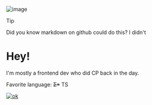 ![image](https://github.com/user-attachments/assets/37e46cd8-8e5d-4b6c-8e91-9704c47ef75a)


> [!TIP]
> Did you know markdown on github could do this? I didn't

# Hey!
I'm mostly a frontend dev who did CP back in the day.



Favorite language: ~~Σ*~~ TS



[![ok](https://github-readme-stats.vercel.app/api/top-langs?username=cirex-web)](https://www.tomorrowtides.com/j2213.html)


